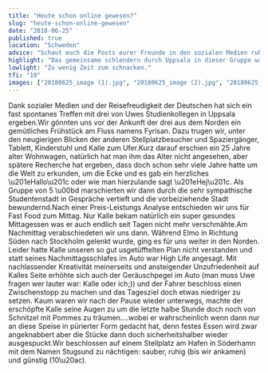 ```yaml
---
title: "Heute schon online gewesen?"
slug: "heute-schon-online-gewesen"
date: "2018-06-25"
published: true
location: "Schweden"
advice: "Schaut euch die Posts eurer Freunde in den sozialen Medien ruhig manchmal genauer an. Ohne den Post auf Instagram, hätten wir nur geahnt, dass unsere Freunde gerade ebenfalls in Skandinavien auf Tour sind."
highlight: "Das gemeinsame schlendern durch Uppsala in dieser Gruppe war und ein Fest."
lowlight: "Zu wenig Zeit zum schnacken."
tfi: "10"
images: ["20180625_image (1).jpg", "20180625_image (2).jpg", "20180625_image (3).jpg", "20180625_image (4).jpg", "20180625_image (5).jpg", "20180625_image (6).jpg", "20180625_image (7).jpg", "20180625_image (8).jpg", "20180625_image (9).jpg", "20180625_image (10).jpg"]
---
```


Dank sozialer Medien und der Reisefreudigkeit der Deutschen hat sich ein fast spontanes Treffen mit drei von Uwes Studienkollegen in Uppsala ergeben.Wir gönnten uns vor der Ankunft der drei aus dem Norden ein gemütliches Frühstück am Fluss namens Fyrisan. Dazu trugen wir, unter den neugierigen Blicken der anderen Stellplatzbesucher und Spaziergänger, Tablett, Kinderstuhl und Kalle zum Ufer.Kurz darauf erschien ein 25 Jahre alter Wohnwagen, natürlich hat man ihm das Alter nicht angesehen, aber spätere Recherche hat ergeben, dass doch schon sehr viele Jahre hatte um die Welt zu erkunden, um die Ecke und es gab ein herzliches \u201eHallo\u201c oder wie man hierzulande sagt \u201eHej\u201c. Als Gruppe von 5 \u00bd marschierten wir dann durch die sehr sympathische Studentenstadt in Gespräche vertieft und die vorbeiziehende Stadt bewundernd.Nach einer Preis-Leistungs Analyse entschieden wir uns für Fast Food zum Mittag. Nur Kalle bekam natürlich ein super gesundes Mittagessen was er auch endlich seit Tagen nicht mehr verschmähte.Am Nachmittag verabschiedeten wir uns dann. Während Elmo in Richtung Süden nach Stockholm gelenkt wurde, ging es für uns weiter in den Norden. Leider hatte Kalle unseren so gut usgetüfftelten Plan nicht verstanden und statt seines Nachmittagsschlafes im Auto war High Life angesagt. Mit nachlassender Kreativität meinerseits und ansteigender Unzufriedenheit auf Kalles Seite erhöhte sich auch der Geräuschpegel im Auto (man muss Uwe fragen wer lauter war: Kalle oder ich;)) und der Fahrer beschloss einen Zwischenstopp zu machen und das Tagesziel doch etwas niedriger zu setzen. Kaum waren wir nach der Pause wieder unterwegs, machte der erschöpfte Kalle seine Augen zu um die letzte halbe Stunde doch noch von Schnitzel mit Pommes zu träumen....wobei er wahrscheinlich wenn dann nur an diese Speise in pürierter Form gedacht hat, denn festes Essen wird zwar angeknabbert aber die Stücke dann doch sicherheitshalber wieder ausgespuckt.Wir beschlossen auf einem Stellplatz am Hafen in Söderhamn mit dem Namen Stugsund zu nächtigen: sauber, ruhig (bis wir ankamen) und günstig (10\u20ac).